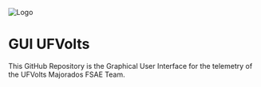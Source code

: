 ![Logo](https://github.com/joao8545/GUI_UFVolts/blob/master/Images/formula.png)

# GUI UFVolts 


This GitHub Repository is the Graphical User Interface for the telemetry of the UFVolts Majorados FSAE Team.

